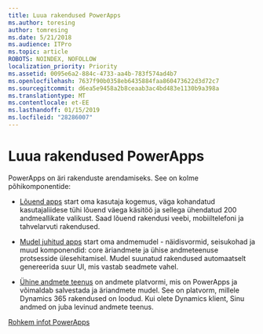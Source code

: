 ```yaml
---
title: Luua rakendused PowerApps
ms.author: toresing
author: tomresing
ms.date: 5/21/2018
ms.audience: ITPro
ms.topic: article
ROBOTS: NOINDEX, NOFOLLOW
localization_priority: Priority
ms.assetid: 0095e6a2-884c-4733-aa4b-783f574ad4b7
ms.openlocfilehash: 7637f90b0358eb6435884faa860473622d3d72c7
ms.sourcegitcommit: d6ea5e9458a2b8ceaab3ac4bd483e1130b9a398a
ms.translationtype: MT
ms.contentlocale: et-EE
ms.lasthandoff: 01/15/2019
ms.locfileid: "28286007"
---
```

# <a name="create-apps-with-powerapps"></a>Luua rakendused PowerApps

PowerApps on äri rakenduste arendamiseks. See on kolme põhikomponentide: 
  
- [Lõuend apps](https://go.microsoft.com/fwlink/?linkid=874495) start oma kasutaja kogemus, väga kohandatud kasutajaliidese tühi lõuend väega käsitöö ja sellega ühendatud 200 andmeallikate valikust. Saad lõuend rakendusi veebi, mobiiltelefoni ja tahvelarvuti rakendused. 
    
- [Mudel juhitud apps](https://go.microsoft.com/fwlink/?linkid=874496) start oma andmemudel - näidisvormid, seisukohad ja muud komponendid: core äriandmete ja ühise andmeteenuse protsesside ülesehitamisel. Mudel suunatud rakendused automaatselt genereerida suur UI, mis vastab seadmete vahel. 
    
- [Ühine andmete teenus](https://go.microsoft.com/fwlink/?linkid=874497) on andmete platvormi, mis on PowerApps ja võimaldab salvestada ja äriandmete mudel. See on platvorm, millele Dynamics 365 rakendused on loodud. Kui olete Dynamics klient, Sinu andmed on juba levinud andmete teenus. 
    
[Rohkem infot PowerApps](https://go.microsoft.com/fwlink/?linkid=874498)
  


